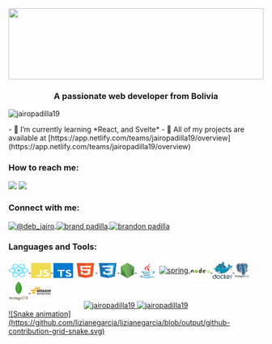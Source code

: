 
<a href="https://github.com/jairopadilla19" target="blank">
        <img align="center" height="140" width="100%"
        src="https://user-images.githubusercontent.com/26912874/132787826-0793759f-cc45-49b6-b06f-b8f2b403939a.gif"/>
</a>
<h3 align="center">A passionate web developer from Bolivia</h3>
<p align="left"> <img
        src="https://komarev.com/ghpvc/?username=jairopadilla19&label=Profile%20views&color=0e75b6&style=flat"
        alt="jairopadilla19" /> </p>
- 📑 I’m currently learning *React, and Svelte*
- 💾 All of my projects are available at
[https://app.netlify.com/teams/jairopadilla19/overview](https://app.netlify.com/teams/jairopadilla19/overview)
<h3 align="left">How to reach me:</h3>
<div>
    <a href="mailto:jairo.padilla.deb19@gmail.com">
        <img target="_blank"
            src="https://img.shields.io/badge/-Gmail-%23333?style=for-the-badge&logo=gmail&logoColor=white"></a>
    <a href="https://linkedin.com/in/brandon-padilla-villca/" target="_blank">
        <img target="_blank"
            src="https://img.shields.io/badge/-LinkedIn-%230077B5?style=for-the-badge&logo=linkedin&logoColor=white"></a>
</div>
<h3 align="left">Connect with me:</h3>
<div>
    <p align="left" width="100%">
        <!--<a href="https://linkedin.com/in/brandon-padilla-villca" target="blank">
            <img align="center" alt="brandon jairo padilla villca" height="30" width="40"
                src="https://raw.githubusercontent.com/rahuldkjain/github-profile-readme-generator/master/src/images/icons/Social/linked-in-alt.svg" />
        </a> -->
        <a href="https://twitter.com/@deb_jairo" target="blank">
            <img align="center" alt="@deb_jairo" height="30" width="40"
                src="https://raw.githubusercontent.com/rahuldkjain/github-profile-readme-generator/master/src/images/icons/Social/twitter.svg" />
        </a>
        <a href="https://dev.to/deb_jairo" target="blank">
            <img align="center" alt="brand padilla" height="30" width="40"
                src="https://cdn.jsdelivr.net/npm/simple-icons@3.0.1/icons/dev-dot-to.svg" />
        </a>
        <a href="https://www.facebook.com/BrandonPadillaVillca/" target="blank">
            <img align="center"
                src="https://raw.githubusercontent.com/rahuldkjain/github-profile-readme-generator/master/src/images/icons/Social/facebook.svg"
                alt="brandon padilla" height="30" width="40" />
        </a>
        <!-- <a href="https://stackoverflow.com/users/16692066/brandon-padilla" target="blank">
                <img align="center"
                    src="https://raw.githubusercontent.com/rahuldkjain/github-profile-readme-generator/master/src/images/icons/Social/stack-overflow.svg"
                    alt="brandon padilla" height="30" width="40" />
            </a> -->
        <!-- <a href="https://www.hackerrank.com/jairo_padilla_d1" target="blank">
                <img align="center"
                    src="https://raw.githubusercontent.com/rahuldkjain/github-profile-readme-generator/master/src/images/icons/Social/hackerrank.svg"
                    alt="brandon jairo padilla villca" height="30" width="40" />
            </a> -->
        <!-- <a href="https://discord.gg/#9005" target="blank">
                <img align="center"
                    src="https://raw.githubusercontent.com/rahuldkjain/github-profile-readme-generator/master/src/images/icons/Social/discord.svg"
                    alt="#9005" height="30" width="40" />
            </a> -->
    </p>
</div>
<h3 align="left">Languages and Tools:</h3>
<div width="100%">
    <a href="https://reactjs.org/" target="_blank">
        <img align="center" alt="React" height="30" width="40" href="https://reactjs.org/" target="_blank"
            src="https://raw.githubusercontent.com/devicons/devicon/master/icons/react/react-original.svg">
    </a>
    <a href="https://developer.mozilla.org/en-US/docs/Web/JavaScript" target="_blank">
        <img align="center" alt="Js" height="30" width="40"
            src="https://raw.githubusercontent.com/devicons/devicon/master/icons/javascript/javascript-plain.svg">
    </a>
    <a>
        <img align="center" alt="Ts" height="30" width="40"
            src="https://raw.githubusercontent.com/devicons/devicon/master/icons/typescript/typescript-plain.svg">
    </a>
    <a href="https://www.w3.org/html/" target="_blank">
        <img align="center" alt="HTML" height="30" width="40"
            src="https://raw.githubusercontent.com/devicons/devicon/master/icons/html5/html5-original.svg">
    </a>
    <a href="https://www.w3schools.com/css/" target="_blank">
        <img align="center" alt="CSS" height="30" width="40"
            src="https://raw.githubusercontent.com/devicons/devicon/master/icons/css3/css3-original.svg">
    </a>
    <a href="">
        <img align="center" alt="Node" height="30" width="30"
            src="https://raw.githubusercontent.com/github/explore/80688e429a7d4ef2fca1e82350fe8e3517d3494d/topics/nodejs/nodejs.png">
    </a>
    <!-- <a href="https://redux.js.org" target="_blank">
            <img src="https://raw.githubusercontent.com/devicons/devicon/master/icons/redux/redux-original.svg" alt="redux"
                width="40" height="40" />
        </a> -->
    <!-- <a href="https://www.java.com" target="_blank"> -->
    <img align="center" alt="java" width="40" height="30"
        src="https://raw.githubusercontent.com/devicons/devicon/master/icons/java/java-original.svg" />
    </a>
    <a href="https://spring.io/" target="_blank">
        <img align="center" src="https://www.vectorlogo.zone/logos/springio/springio-icon.svg" alt="spring" width="30"
            height="30" />
    </a>
    <a href="https://nodejs.org" target="_blank">
        <img align="center"
            src="https://raw.githubusercontent.com/devicons/devicon/master/icons/nodejs/nodejs-original-wordmark.svg"
            alt="nodejs" width="40" height="40" />
    </a>
    <!-- <a href="https://expressjs.com" target="_blank">
            <img src="https://raw.githubusercontent.com/devicons/devicon/master/icons/express/express-original-wordmark.svg"
                alt="express" width="40" height="40" />
        </a> -->
    <!-- <a href="https://nextjs.org/" target="_blank">
            <img src="https://cdn.worldvectorlogo.com/logos/nextjs-3.svg" alt="nextjs" width="40" height="40" />
        </a> -->
    <a href="https://www.docker.com/" target="_blank">
        <img align="center"
            src="https://raw.githubusercontent.com/devicons/devicon/master/icons/docker/docker-original-wordmark.svg"
            alt="docker" width="40" height="40" />
    </a>
    <a href="https://www.postgresql.org" target="_blank">
        <img align="center"
            src="https://raw.githubusercontent.com/devicons/devicon/master/icons/postgresql/postgresql-original-wordmark.svg"
            alt="postgresql" width="30" height="30" />
    </a>
    <a href="https://www.mongodb.com/" target="_blank">
        <img align="center"
            src="https://raw.githubusercontent.com/devicons/devicon/master/icons/mongodb/mongodb-original-wordmark.svg"
            alt="mongodb" width="40" height="40" />
    </a>
    <!-- <a href="https://www.mysql.com/" target="_blank">
            <img src="https://raw.githubusercontent.com/devicons/devicon/master/icons/mysql/mysql-original-wordmark.svg"
                alt="mysql" width="40" height="40" />
        </a> -->
    <a href="https://aws.amazon.com" target="_blank">
        <img align="center"
            src="https://raw.githubusercontent.com/devicons/devicon/master/icons/amazonwebservices/amazonwebservices-original-wordmark.svg"
            alt="aws" width="40" height="40" />
    </a>
    <!-- <a href="https://azure.microsoft.com/en-in/" target="_blank">
            <img src="https://www.vectorlogo.zone/logos/microsoft_azure/microsoft_azure-icon.svg" alt="azure" width="40"
                height="40" />
        </a> -->
    <!-- <a href="https://firebase.google.com/" target="_blank">
                    <img src="https://www.vectorlogo.zone/logos/firebase/firebase-icon.svg" alt="firebase" width="40" height="40" /> -->
    <!-- <a href="https://postman.com" target="_blank">
                <img src="https://www.vectorlogo.zone/logos/getpostman/getpostman-icon.svg" alt="postman" width="40"
                    height="40" />
            </a> -->
    <!-- <a href="https://getbootstrap.com" target="_blank">
                <img src="https://raw.githubusercontent.com/devicons/devicon/master/icons/bootstrap/bootstrap-plain-wordmark.svg"
                    alt="bootstrap" width="40" height="40" />
            </a> -->
</div>
<div align="center">
    <a href="https://github.com/jairopadilla19" />
    <img height="180em"
        src="https://github-readme-stats.vercel.app/api?username=jairopadilla19&show_icons=true&theme=blueberry&include_all_commits=true&count_private=true"
        alt="jairopadilla19" />
    <img height="180em" width="456px"
        src="https://github-readme-stats.vercel.app/api/top-langs/?username=jairopadilla19&layout=compact&langs_count=7&theme=blueberry"
        alt="jairopadilla19" />
</div>
![Snake animation](https://github.com/lizianegarcia/lizianegarcia/blob/output/github-contribution-grid-snake.svg)

